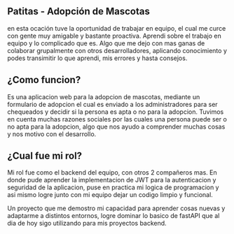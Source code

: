 ## Patitas - Adopción de Mascotas
en esta ocación tuve la oportunidad de trabajar en equipo, el cual me curce con gente muy amigable y bastante proactiva. Aprendi sobre el trabajo en equipo y lo complicado que es.
Algo que me dejo con mas ganas de colaborar grupalmente con otros desarrolladores, aplicando conocimiento y podes transimitir lo que aprendi, mis errores y hasta consejos.

## ¿Como funcion?
Es una aplicacion web para la adopcion de mascotas, mediante un formulario de adopcion el cual es enviado a los administradores para ser chequeados y decidir si la persona es apta o no para la adopcion.
Tuvimos en cuenta muchas razones sociales por las cuales una persona puede ser o no apta para la adopcion, algo que nos ayudo a comprender muchas cosas y nos motivo con el desarrollo.

## ¿Cual fue mi rol?
Mi rol fue como el backend del equipo, con otros 2 compañeros mas. En donde pude aprender la implementacion de JWT para la autenticacion y seguridad de la aplicacion, puse en practica mi logica de programacion y asi mismo logre junto con mi equipo dejar un codigo limpio y funcional.

Un proyecto que me demostro mi capacidad para aprender cosas nuevas y adaptarme a distintos entornos, logre dominar lo basico de fastAPI que al dia de hoy sigo utilizando para mis proyectos backend.
